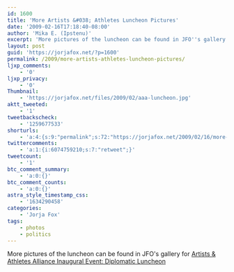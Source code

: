 ```yaml
---
id: 1600
title: 'More Artists &#038; Athletes Luncheon Pictures'
date: '2009-02-16T17:18:40-08:00'
author: 'Mika E. (Ipstenu)'
excerpt: 'More pictures of the luncheon can be found in JFO''s gallery for <a href="https://jorjafox.net/gallery/pub/advocacy/20090119-aaa_001/">Artists & Athletes Alliance Inaugural Event: Diplomatic Luncheon</a>'
layout: post
guid: 'https://jorjafox.net/?p=1600'
permalink: /2009/more-artists-athletes-luncheon-pictures/
ljxp_comments:
    - '0'
ljxp_privacy:
    - '0'
Thumbnail:
    - 'https://jorjafox.net/files/2009/02/aaa-luncheon.jpg'
aktt_tweeted:
    - '1'
tweetbackscheck:
    - '1259677533'
shorturls:
    - 'a:4:{s:9:"permalink";s:72:"https://jorjafox.net/2009/02/16/more-artists-athletes-luncheon-pictures/";s:7:"tinyurl";s:25:"http://tinyurl.com/bztmhb";s:4:"isgd";s:18:"http://is.gd/53s5v";s:5:"bitly";s:20:"http://bit.ly/91fKx6";}'
twittercomments:
    - 'a:1:{i:6074759210;s:7:"retweet";}'
tweetcount:
    - '1'
btc_comment_summary:
    - 'a:0:{}'
btc_comment_counts:
    - 'a:0:{}'
astra_style_timestamp_css:
    - '1634290458'
categories:
    - 'Jorja Fox'
tags:
    - photos
    - politics
---
```


More pictures of the luncheon can be found in JFO's gallery for <a href="https://jorjafox.net/gallery/pub/artath/20090119-aaa_001/">Artists & Athletes Alliance Inaugural Event: Diplomatic Luncheon</a>